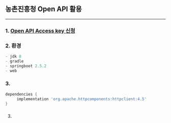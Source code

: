 ## 농촌진흥청 Open API 활용
---
### 1. [Open API Access key 신청](http://psis.rda.go.kr/psis/cont/contentMain.ps?menuId=PS00381)

### 2. 환경
```java
- jdk 8
- gradle
- springboot 2.5.2
- web
```
### 3.
```gradle
dependencies {
	 implementation 'org.apache.httpcomponents:httpclient:4.5'
}
```

3. ### 
```java

```
